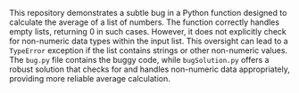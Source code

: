 This repository demonstrates a subtle bug in a Python function designed to calculate the average of a list of numbers. The function correctly handles empty lists, returning 0 in such cases. However, it does not explicitly check for non-numeric data types within the input list.  This oversight can lead to a `TypeError` exception if the list contains strings or other non-numeric values. The `bug.py` file contains the buggy code, while `bugSolution.py` offers a robust solution that checks for and handles non-numeric data appropriately, providing more reliable average calculation.